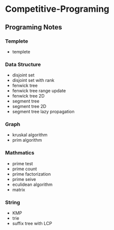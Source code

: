 # Competitive-Programing

## Programing Notes

### Templete
- templete

### Data Structure
- disjoint set
- disjoint set with rank
- fenwick tree
- fenwick tree range update
- fenwick tree 2D
- segment tree
- segment tree 2D
- segment tree lazy propagation

### Graph
- kruskal algorithm
- prim algorithm

### Mathmatics
- prime test
- prime count
- prime factorization
- prime seive
- eculidean algorithm
- matrix

### String
- KMP
- trie
- suffix tree with LCP
